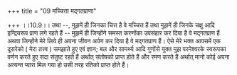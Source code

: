 +++
title = "09 मच्चित्ता मद्गतप्राणा"

+++
।।10.9।। तथा --, मुझमें ही जिनका चित्त है वे मच्चित्त हैं तथा मुझमें ही
जिनके चक्षु आदि इन्द्रियरूप प्राण लगे रहते हैं -- मुझमें ही जिन्होंने
समस्त करणोंका उपसंहार कर दिया है वे मद्गतप्राण हैं अथवा जिन्होंने मेरे
लिये ही अपना जीवन अर्पण कर दिया है वे मद्गतप्राण हैं। ऐसे मेरे भक्त
आपसमें एक दूसरेको ( मेरा तत्त्व ) समझाते हुए एवं ज्ञान; बल और सामर्थ्य
आदि गुणोंसे युक्त मुझ परमेश्वरके स्वरूपका वर्णन करते हुए सदा संतुष्ट
रहते हैं अर्थात् संतोषको प्राप्त होते हैं और रमण करते हैं अर्थात् मानो
कोई अपना अत्यन्त प्यारा मिल गया हो उसी तरह रतिको प्राप्त होते हैं।
